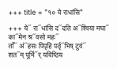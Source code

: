 +++
title = "१० ये राधांसि"

+++
ये᳓ रा᳓धांसि द᳓दति अ᳓श्विया मघा᳓  
का᳓मेन श्र᳓वसो महः᳓  
ताँ᳓ अं᳓हसः पिपृहि पर्तृ᳓भिष् टुवं᳓  
शत᳓म् पूर्भि᳓र् यविष्ठिय